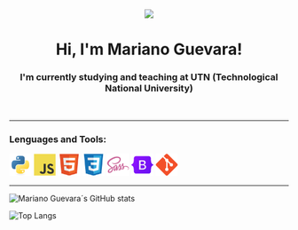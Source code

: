 <div id="header" align="center">
    <img src="https://media.giphy.com/media/yALcFbrKshfoY/giphy.gif" width="200" align="center" />
    <h1 align="center">Hi, I'm Mariano Guevara!</h1>
    <h3>
        I'm currently studying and teaching at UTN (Technological National University)
    </h3>
    <br/>
    
</div>

---

<div id="tools" align="left">
    <h3>
        Lenguages and Tools:
    </h3>
    <div align="left">
        <img src="https://github.com/devicons/devicon/blob/master/icons/python/python-original.svg" title="PYTHON" width="40" height="40"/>
        <img src="https://github.com/devicons/devicon/blob/master/icons/javascript/javascript-original.svg" title="JS" width="40" height="40"/>
        <img src="https://github.com/devicons/devicon/blob/master/icons/html5/html5-original.svg" title="HTML" width="40" height="40"/>
        <img src="https://github.com/devicons/devicon/blob/master/icons/css3/css3-original.svg" title="CSS" width="40" height="40"/>
        <img src="https://github.com/devicons/devicon/blob/master/icons/sass/sass-original.svg" title="SASS" width="40" height="40"/>
        <img src="https://github.com/devicons/devicon/blob/master/icons/bootstrap/bootstrap-original.svg" title="BOOTSTRAP" width="40" height="40"/>
        <img src="https://github.com/devicons/devicon/blob/master/icons/git/git-original.svg" title="GIT" width="40" height="40"/>
    </div>

</div>

---

![Mariano Guevara´s GitHub stats](https://github-readme-stats.vercel.app/api?username=MarianoGuevara&show_icons=true&theme=tokyonight)

![Top Langs](https://github-readme-stats.vercel.app/api/top-langs/?username=MarianoGuevara&theme=tokyonight&hide_progress=true)

